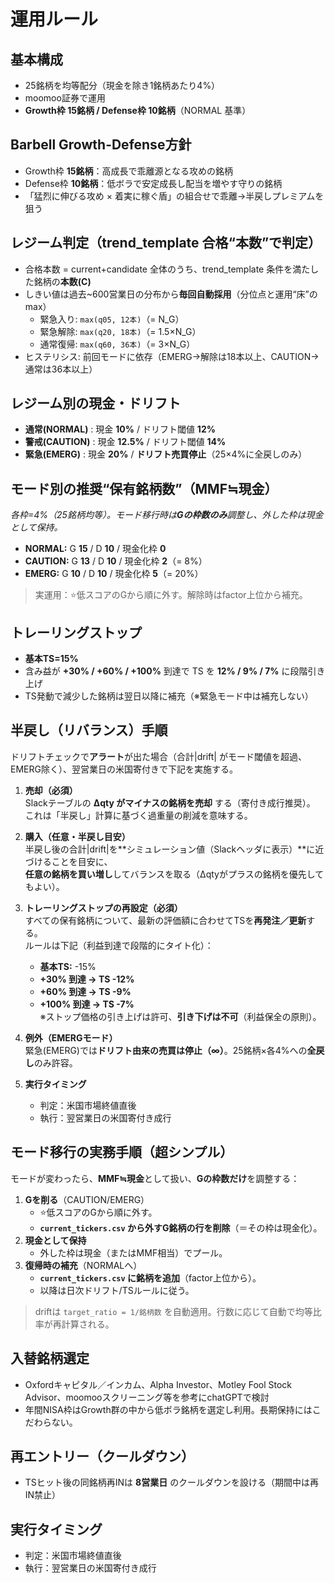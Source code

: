 # 運用ルール

## 基本構成
- 25銘柄を均等配分（現金を除き1銘柄あたり4%）
- moomoo証券で運用
- **Growth枠 15銘柄 / Defense枠 10銘柄**（NORMAL 基準）

## Barbell Growth-Defense方針
- Growth枠 **15銘柄**：高成長で乖離源となる攻めの銘柄
- Defense枠 **10銘柄**：低ボラで安定成長し配当を増やす守りの銘柄
- 「猛烈に伸びる攻め × 着実に稼ぐ盾」の組合せで乖離→半戻しプレミアムを狙う

## レジーム判定（trend_template 合格“本数”で判定）
- 合格本数 = current+candidate 全体のうち、trend_template 条件を満たした銘柄の**本数(C)**
- しきい値は過去~600営業日の分布から**毎回自動採用**（分位点と運用“床”のmax）
  - 緊急入り: `max(q05, 12本)`（= N_G）
  - 緊急解除: `max(q20, 18本)`（= 1.5×N_G）
  - 通常復帰: `max(q60, 36本)`（= 3×N_G）
- ヒステリシス: 前回モードに依存（EMERG→解除は18本以上、CAUTION→通常は36本以上）

## レジーム別の現金・ドリフト
 - **通常(NORMAL)** : 現金 **10%** / ドリフト閾値 **12%**
 - **警戒(CAUTION)** : 現金 **12.5%** / ドリフト閾値 **14%**
 - **緊急(EMERG)** : 現金 **20%** / **ドリフト売買停止**（25×4%に全戻しのみ）

## モード別の推奨“保有銘柄数”（MMF≒現金）
*各枠=4%（25銘柄均等）。モード移行時は**Gの枠数のみ**調整し、外した枠は現金として保持。*

- **NORMAL:** G **15** / D **10** / 現金化枠 **0**  
- **CAUTION:** G **13** / D **10** / 現金化枠 **2**（= 8%）  
- **EMERG:** G **10** / D **10** / 現金化枠 **5**（= 20%）  

> 実運用：⭐️低スコアのGから順に外す。解除時はfactor上位から補充。

## トレーリングストップ
- **基本TS=15%**
- 含み益が **+30% / +60% / +100%** 到達で TS を **12% / 9% / 7%** に段階引き上げ
- TS発動で減少した銘柄は翌日以降に補充（※緊急モード中は補充しない）

## 半戻し（リバランス）手順
ドリフトチェックで**アラート**が出た場合（合計|drift| がモード閾値を超過、EMERG除く）、翌営業日の米国寄付きで下記を実施する。

1. **売却（必須）**  
   Slackテーブルの **Δqty がマイナスの銘柄を売却** する（寄付き成行推奨）。  
   これは「半戻し」計算に基づく過重量の削減を意味する。

2. **購入（任意・半戻し目安）**  
   半戻し後の合計|drift|を**シミュレーション値（Slackヘッダに表示）**に近づけることを目安に、  
   **任意の銘柄を買い増し**してバランスを取る（Δqtyがプラスの銘柄を優先してもよい）。

3. **トレーリングストップの再設定（必須）**  
   すべての保有銘柄について、最新の評価額に合わせてTSを**再発注／更新**する。  
   ルールは下記（利益到達で段階的にタイト化）：  
   - **基本TS:** -15%  
   - **+30% 到達 → TS -12%**  
   - **+60% 到達 → TS -9%**  
   - **+100% 到達 → TS -7%**  
   ※ストップ価格の引き上げは許可、**引き下げは不可**（利益保全の原則）。

4. **例外（EMERGモード）**  
   緊急(EMERG)では**ドリフト由来の売買は停止（∞）**。25銘柄×各4%への**全戻し**のみ許容。

5. **実行タイミング**
   - 判定：米国市場終値直後
   - 執行：翌営業日の米国寄付き成行

## モード移行の実務手順（超シンプル）
モードが変わったら、**MMF≒現金**として扱い、**Gの枠数だけ**を調整する：
1. **Gを削る**（CAUTION/EMERG）  
   - ⭐️低スコアのGから順に外す。  
   - **`current_tickers.csv` から外すG銘柄の行を削除**（＝その枠は現金化）。
2. **現金として保持**  
   - 外した枠は現金（またはMMF相当）でプール。  
3. **復帰時の補充**（NORMALへ）  
   - **`current_tickers.csv` に銘柄を追加**（factor上位から）。  
   - 以降は日次ドリフト/TSルールに従う。

> driftは `target_ratio = 1/銘柄数` を自動適用。行数に応じて自動で均等比率が再計算される。

## 入替銘柄選定
- Oxfordキャピタル／インカム、Alpha Investor、Motley Fool Stock Advisor、moomooスクリーニング等を参考にchatGPTで検討
- 年間NISA枠はGrowth群の中から低ボラ銘柄を選定し利用。長期保持にはこだわらない。

## 再エントリー（クールダウン）
- TSヒット後の同銘柄再INは **8営業日** のクールダウンを設ける（期間中は再IN禁止）

## 実行タイミング
- 判定：米国市場終値直後
- 執行：翌営業日の米国寄付き成行
